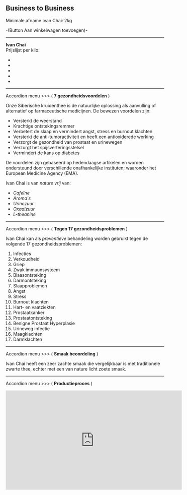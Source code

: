 ## Business to Business

Minimale afname Ivan Chai: 2kg

-(Button Aan winkelwagen toevoegen)-

-------------------------------------------------------------

**Ivan Chai** <br>
Prijslijst per kilo:

* 
* 
* 
* 
* 

-------------------------------------------------------------

Accordion menu >>> (  **7 gezondheidsvoordelen**  )

Onze Siberische kruidenthee is de natuurlijke oplossing als aanvulling of alternatief op farmaceutische medicijnen. De bewezen voordelen zijn:

* Versterkt de weerstand
* Krachtige ontstekingsremmer
* Verbetert de slaap en vermindert angst, stress en burnout klachten
* Versterkt de anti-tumoractiviteit en heeft een antioxiderede werking
* Verzorgt de gezondheid van prostaat en urinewegen
* Verzorgt het spijsverteringsstelsel
* Vermindert de kans op diabetes

De voordelen zijn gebaseerd op hedendaagse artikelen en worden ondersteund door verschillende onafhankelijke instituten; waaronder het European Medicine Agency (EMA).

Ivan Chai is van _nature vrij_ van:

* _Cafeïne_
* _Aroma's_
* _Urinezuur_
* _Oxaalzuur_
* _L-theanine_

-------------------------------------------------------------

Accordion menu >>> (  **Tegen 17 gezondheidsproblemen**  )

Ivan Chai kan als _preventieve_ behandeling worden gebruikt tegen de volgende 17 gezondheidsproblemen:

1.  Infecties
2.  Verkoudheid
3.  Griep
4.  Zwak immuunsysteem
5.  Blaasontsteking 
6.  Darmontsteking
7.  Slaapproblemen
8.  Angst
9.  Stress
10. Burnout klachten
11. Hart- en vaatziekten
12. Prostaatkanker
13. Prostaatontsteking
14. Benigne Prostaat Hyperplasie
15. Urineweg infectie
16. Maagklachten
17. Darmklachten

-------------------------------------------------------------

Accordion menu >>> (  **Smaak beoordeling**  )

Ivan Chai heeft een zeer zachte smaak die vergelijkbaar is met traditionele zwarte thee, echter met een van nature licht zoete smaak.

-------------------------------------------------------------

Accordion menu >>> (  **Productieproces**  )

<iframe width="560" height="315" src="https://www.youtube.com/embed/op2BjUHk06s" frameborder="0" allow="accelerometer; autoplay; encrypted-media; gyroscope; picture-in-picture" allowfullscreen></iframe>
